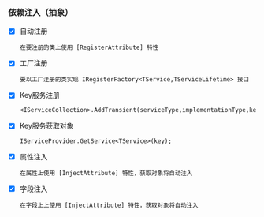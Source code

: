 ### 依赖注入（抽象）

- [x] 自动注册

  ~~~
  在要注册的类上使用 [RegisterAttribute] 特性
  ~~~

- [x] 工厂注册

  ~~~
  要以工厂注册的类实现 IRegisterFactory<TService,TServiceLifetime> 接口
  ~~~

- [x] Key服务注册

  ~~~
  <IServiceCollection>.AddTransient(serviceType,implementationType,key);
  ~~~

- [x] Key服务获取对象

  ~~~
  IServiceProvider.GetService<TService>(key);
  ~~~

- [x] 属性注入

  ~~~
  在属性上使用 [InjectAttribute] 特性，获取对象将自动注入
  ~~~

- [x] 字段注入

  ~~~
  在字段上上使用 [InjectAttribute] 特性，获取对象将自动注入
  ~~~

  